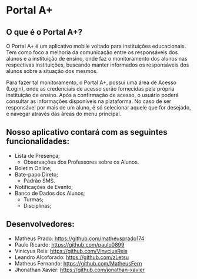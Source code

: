 # Portal A+

## O que é o Portal A+?
O Portal A+ é um aplicativo mobile voltado para instituições educacionais. Tem como foco a melhoria da comunicação entre os responsáveis dos alunos e a instituição de ensino, onde faz o monitoramento dos alunos nas respectivas instituições, buscando manter informados os responsáveis dos alunos sobre a situação dos mesmos.

Para fazer tal monitoramento, o Portal A+, possui uma área de Acesso (Login), onde as credenciais de acesso serão fornecidas pela própria instituição de ensino. Após a confirmação de acesso, o usuário poderá consultar as informações disponíveis na plataforma. No caso de ser responsável por mais de um aluno, é só selecionar aquele que for desejado, e navegar através das áreas do menu principal.

## Nosso aplicativo contará com as seguintes funcionalidades: 
  - Lista de Presença;
    - Observações dos Professores sobre os Alunos.
  - Boletim Online;
  - Bate-papo Direto;
    - Padrão SMS.
  - Notificações de Evento;
  - Banco de Dados dos Alunos;
    - Turmas;
    - Disciplinas;

## Desenvolvedores: 
  - Matheus Prado: https://github.com/matheusprado174
  - Paulo Ricardo: https://github.com/paulo0899
  - Vinicyus Reis: https://github.com/VinyciusReis 
  - Leandro Alcoforado: https://github.com/zLetsu
  - Matheus Fernando: https://github.com/MatheusFern
  - Jhonathan Xavier: https://github.com/jonathan-xavier
